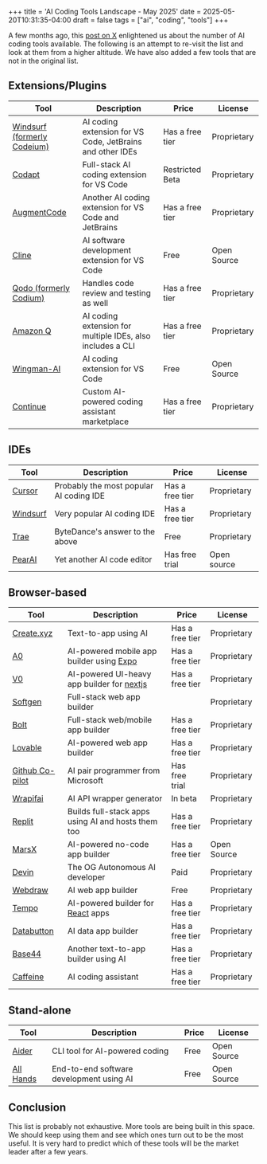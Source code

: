 +++
title = 'AI Coding Tools Landscape - May 2025'
date = 2025-05-20T10:31:35-04:00
draft = false
tags = ["ai", "coding", "tools"]
+++

A few months ago, this [post on X](https://x.com/johnrushx/status/1886610636144333272) enlightened us about the number of AI coding tools available. The following is an attempt to re-visit the list and look at them from a higher altitude. We have also added a few tools that are not in the original list.

## Extensions/Plugins

| Tool | Description | Price | License |
|------|-------------|-------|---------|
| [Windsurf (formerly Codeium)](https://windsurf.com) | AI coding extension for VS Code, JetBrains and other IDEs| Has a free tier | Proprietary |
| [Codapt](https://codapt.ai) | Full-stack AI coding extension for VS Code | Restricted Beta | Proprietary |
| [AugmentCode](https://www.augmentcode.com) | Another AI coding extension for VS Code and JetBrains | Has a free tier | Proprietary |
| [Cline](https://cline.bot) | AI software development extension for VS Code | Free | Open Source |
| [Qodo (formerly Codium)](https://www.qodo.ai) | Handles code review and testing as well | Has a free tier | Proprietary |
| [Amazon Q](https://aws.amazon.com/q/) | AI coding extension for multiple IDEs, also includes a CLI | Has a free tier | Proprietary |
| [Wingman-AI](https://wingman.squadron-ai.com/) | AI coding extension for VS Code | Free | Open Source |
| [Continue](https://www.continue.dev/) | Custom AI-powered coding assistant marketplace | Has a free tier | Proprietary |

## IDEs

| Tool | Description | Price | License |
|------|-------------|-------|---------|
| [Cursor](https://cursor.com) | Probably the most popular AI coding IDE | Has a free tier | Proprietary |
| [Windsurf](https://codeium.com/windsurf) | Very popular AI coding IDE | Has a free tier | Proprietary |
| [Trae](https://trae.ai) | ByteDance's answer to the above | Free | Proprietary |
| [PearAI](https://trypear.ai/) | Yet another AI code editor | Has free trial | Open source |

## Browser-based

| Tool | Description | Price | License |
|------|-------------|-------|---------|
| [Create.xyz](https://www.create.xyz/) | Text-to-app using AI | Has a free tier | Proprietary |
| [A0](https://a0.dev/) | AI-powered mobile app builder using [Expo](https://expo.dev) | Has a free tier | Proprietary |
| [V0](https://v0.dev) | AI-powered UI-heavy app builder for [nextjs](https://nextjs.org) | Has a free tier | Proprietary |
| [Softgen](https://softgen.ai/) | Full-stack web app builder | | Proprietary |
| [Bolt](https://bolt.new/) | Full-stack web/mobile app builder | Has a free tier | Proprietary |
| [Lovable](https://lovable.dev/) | AI-powered web app builder | Has a free tier | Proprietary |
| [Github Co-pilot](https://github.com/features/copilot) | AI pair programmer from Microsoft | Has free trial | Proprietary |
| [Wrapifai](https://wrapifai.com/) | AI API wrapper generator | In beta | Proprietary |
| [Replit](https://replit.com) | Builds full-stack apps using AI and hosts them too | Has a free tier | Proprietary |
| [MarsX](https://marsx.dev/) | AI-powered no-code app builder | Has a free tier | Open Source |
| [Devin](https://devin.ai/) | The OG Autonomous AI developer | Paid | Proprietary |
| [Webdraw](https://webdraw.com/) | AI web app builder | Free | Proprietary |
| [Tempo](https://www.tempo.new/) | AI-powered builder for [React](https://react.dev) apps | Has a free tier | Proprietary |
| [Databutton](https://databutton.com/) | AI data app builder | Has a free tier | Proprietary |
| [Base44](https://base44.com/) | Another text-to-app builder using AI | Has a free tier | Proprietary |
| [Caffeine](https://caffeine.ai/) | AI coding assistant | Has a free tier | Proprietary |

## Stand-alone

| Tool | Description | Price | License |
|------|-------------|-------|---------|
| [Aider](https://aider.chat) | CLI tool for AI-powered coding | Free | Open Source |
| [All Hands](https://all-hands.dev) | End-to-end software development using AI | Free | Open Source |

## Conclusion

This list is probably not exhaustive. More tools are being built in this space. We should keep using them and see which ones turn out to be the most useful. It is very hard to predict which of these tools will be the market leader after a few years. 

